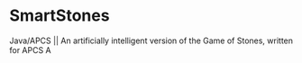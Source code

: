 # SmartStones
Java/APCS || 
An artificially intelligent version of the Game of Stones, written for APCS A
